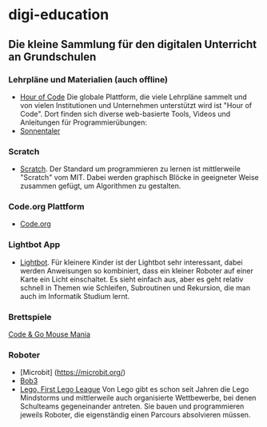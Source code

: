 # digi-education
## Die kleine Sammlung für den digitalen Unterricht an Grundschulen

### Lehrpläne und Materialien (auch offline)
* [Hour of Code](https://code.org/) Die globale Plattform, die viele Lehrpläne sammelt und von vielen Institutionen und Unternehmen unterstützt wird ist "Hour of Code". Dort finden sich diverse web-basierte Tools, Videos und Anleitungen für Programmierübungen: 
* [Sonnentaler](https://www.sonnentaler.net/aktivitaeten/informatik/programmieren/123-kodiert/)

### Scratch
* [Scratch](https://scratch.mit.edu/). Der Standard um programmieren zu lernen ist mittlerweile "Scratch" vom MIT. Dabei werden graphisch Blöcke in geeigneter Weise zusammen gefügt, um Algorithmen zu gestalten.

### Code.org Plattform
* [Code.org](https://code.org/)

### Lightbot App
* [Lightbot](https://lightbot.com/). Für kleinere Kinder ist der Lightbot sehr interessant, dabei werden Anweisungen so kombiniert, dass ein kleiner Roboter auf einer Karte ein Licht einschaltet. Es sieht einfach aus, aber es geht relativ schnell in Themen wie Schleifen, Subroutinen und Rekursion, die man auch im Informatik Studium lernt.


### Brettspiele
[Code & Go Mouse Mania](https://www.westermann.de/artikel/L30923/Code-Go-Mouse-Mania-Brettspiel)

### Roboter
* [Microbit] (https://microbit.org/)
* [Bob3](https://www.bob3.org/de/grundschule)
* [Lego, First Lego League](https://www.first-lego-league.org/de/)
Von Lego gibt es schon seit Jahren die Lego Mindstorms und mittlerweile auch organisierte Wettbewerbe, bei denen Schulteams gegeneinander antreten. Sie bauen und programmieren jeweils Roboter, die eigenständig einen Parcours absolvieren müssen. 
